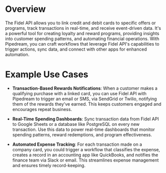 # Overview

The Fidel API allows you to link credit and debit cards to specific offers or programs, track transactions in real-time, and receive event-driven data. It's a powerful tool for creating loyalty and reward programs, providing insights into customer spending patterns, and automating financial operations. With Pipedream, you can craft workflows that leverage Fidel API's capabilities to trigger actions, sync data, and connect with other apps for enhanced automation.

# Example Use Cases

- **Transaction-Based Rewards Notifications**: When a customer makes a qualifying purchase with a linked card, you can use Fidel API with Pipedream to trigger an email or SMS, via SendGrid or Twilio, notifying them of the rewards they've earned. This keeps customers engaged and encourages repeat business.

- **Real-Time Spending Dashboards**: Sync transaction data from Fidel API to Google Sheets or a database like PostgreSQL on every new transaction. Use this data to power real-time dashboards that monitor spending patterns, reward redemptions, and program effectiveness.

- **Automated Expense Tracking**: For each transaction made on a company card, you could trigger a workflow that classifies the expense, creates a record in an accounting app like QuickBooks, and notifies the finance team via Slack or email. This streamlines expense management and ensures timely record-keeping.
